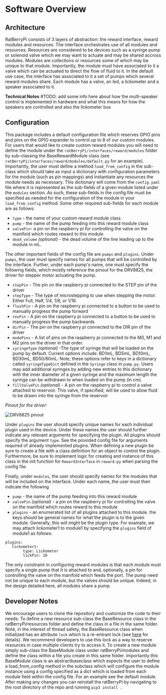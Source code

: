 # Software Overview
## Architecture
RatBerryPi consists of 3 layers of abstraction: the reward interface, reward modules and resources. The interface orchestrates use of all modules and resources. Resources are considered to be devices such as a syringe pump or solenoid valve which we may want to actuate and may be shared accross modules. Modules are collections or resources some of which may be unique to that module. Importantly, the module must have associated to it a valve which can be actuated to direct the flow of fluid to it. In the default use case, the interface has associated to it a set of pumps which several reward modules share. Each module has a valve, an led, a lickometer and a speaker associated to it.

**Technical Notes**
#TODO: add some info here about how the multi-speaker control is implemented in hardware and what this means for how the speakers are controlled and also the lickometer bus


## Configuration
This package includes a default configuration file which reserves GPIO pins and pins on the GPIO expander to control up to 8 of our custom modules. For users that would like to create custom reward modules you will need to define the module under the `ratBerryPi/interfaces/reward/modules` folder by sub-classing the BaseRewardModule class (see `ratBerryPi/interfaces/reward/modules/default.py` for an example). Importantly, the user must define a method `load_from_config` in the sub-class which should take as input a dictionary with configuration parameters for the module (such as pin mappings) and instantiate any resources the module needs as necessary. This dictionary will come from the `config.yaml` file where it is represented as the sub-fields of a given module listed under the `modules` section. As such, these sub-fields in the config file must be specified as needed for the configuration of the module in your `load_from_config` method. Some other required sub-fields for each module are as follows:

* `type` - the name of your custom reward module class
* `pump` - the name of the pump feeding into this reward module class
 * `valvePin`- a pin on the raspberry pi for controlling the valve on the manifold which routes reward to this module
 * `dead_volume` *(optional)* - the dead volume of the line leading up to the module in mL.

The other important fields of the config file are `pumps` and `plugins`.  Under `pumps`, the user must specify names for all pumps that will be controlled by the interface. Further, under each pump's name, one must specify the following fields, which mostly reference the pinout for the DRV8825, the driver for stepper motor actuating the pump.

* `stepPin` - The pin on the raspberry pi connected to the STEP pin of the driver
* `stepType` - The type of microstepping to use when stepping the motor. Either Full, Half, 1/4, 1/8, or 1/16.
* `flushPin` - A pin on the raspberry pi connected to a button to be used to manually progress the pump forward
* `revPin` - A pin on the raspberry pi connected to a button to be used to manually progress the pump backwards
* `dirPin` -  The pin on the raspberry pi connected to the DIR pin of the driver
* `modePins` - A list of pins on the raspberry pi connected to the M0, M1 and M2 pins on the driver in that order.
* `syringeType` *(optional)* -The type of syringe that will be loaded on the pump by default. Current options include: BD1mL, BD5mL, BD10mL, BD30mL, BD50/60mL. Note, these options refer to keys in a dictionary called `syringeTypeDict` defined in the `Syringe` class in `pump.py`. Users may add additional syringes by adding new entries to this dictionary with the inner diameter of a given syringe and the maximum length the syringe can be withdrawn to when loaded on the pump (in cm).
* `fillValvePin` *(optional)* - A pin on the raspberry pi to control a valve attached to reservoir. This valve, if specified, will be used to allow fluid to be drawn into the syringe from the reservoir

*Pinout for the driver:*

![DRV8825 pinout](https://a.pololu-files.com/picture/0J4232.600.png?f2f6269e0a80c41f0a5147915106aa55)


Under `plugins` the user should specify unique names for each individual plugin used in the device. Under these names the user should further indicate any relevant arguments for specifying the plugin. All plugins should specify the argument `type`. See the provided config file for arguments required of already implemented plugins. When defining a new plugin be sure to create a file with a class definition for an object to control the plugin. Furthermore, be sure to implement logic for creating and instance of this class in the init function for `RewardInterface` in `reward.py` when parsing the config file. 

 Finally, under `modules`, the user should specify names for the modules that will be included on the interface. Under each name, the user must then indicate the following

 * `pump` - the name of the pump feeding into this reward module
 * `valvePin` *(optional)* - a pin on the raspberry pi for controlling the valve on the manifold which routes reward to this module
 * `plugins` - an enumerated list of all plugins attached to this module. the keys should be general names for what the plugin is to the given module. Generally, this will might be the plugin type. For example, we may attach lickometer1 to module1 by specifying the `plugins` field of module1 as follows:

 ```
 plugins:
    lickometer1:
         type: Lickometer
         lickPin: 10
 ```


 The only constraint in configuring reward modules is that each module must specify a single pump that it is attached to and, optionally, a pin for controlling the valve on the manifold which feeds the port. The pump need not be unique to each module, but the valves should be unique. Indeed, in the design detailed here, all modules share a pump.

 ## Developer Notes
 We encourage users to clone the repository and customize the code to their needs. To define a new resource sub-class the BaseResource class in the ratBerryPi/resources folder and define the class in a file in the same folder. Note, in the interest of thread safety, the BaseResource class when initialized has an attribute `lock` which is a re-entrant lock (see [here](https://docs.python.org/3/library/threading.html#rlock-objects) for details). We recommend developers to use this lock as a way to reserve resources in case multiple clients try to access it. To create a new module simply sub-class the BaseModule class under ratBerryPi/modules and define the class within a file you create in this same folder. Importantly this BaseModule class is an abstractbaseclass which expects the user to define a load_from_config method in the subclass which will configure the module instance using a config specified as a dict which is loaded from each module field within the config file. For an example see the default module. After making any changes you can reinstall the ratBerryPi by navigating to the root directory of the repo and running `pip3 install .`
